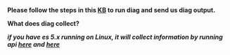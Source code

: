 **Please follow the steps in this [KB](https://support.elastic.co/customers/s/article/support-diagnostics) to run diag and send us diag output.**

**What does diag collect?**

  ***if you have es 5.x running on Linux, it will collect information by running api [here](https://github.com/elastic/elasticsearch-support-diagnostics/blob/master/src/main/resources/diags.yml#L105) and [here](https://github.com/elastic/elasticsearch-support-diagnostics/blob/master/src/main/resources/diags.yml#L225)***
